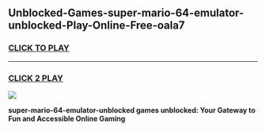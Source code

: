 
## Unblocked-Games-super-mario-64-emulator-unblocked-Play-Online-Free-oala7
<h3>
<a href="https://premium76.site?title=super-mario-64-emulator-unblocked&ref=26A">CLICK TO PLAY</a></h3>
<hr>

<h3>
<a href="https://premium76.site?title=super-mario-64-emulator-unblocked&ref=26A">CLICK 2 PLAY</a>
  
</h3>

<a href="https://premium76.site?title=super-mario-64-emulator-unblocked&ref=26A"><img src="https://clearcache.store/games.png"></a>


**super-mario-64-emulator-unblocked games unblocked: Your Gateway to Fun and Accessible Online Gaming**
